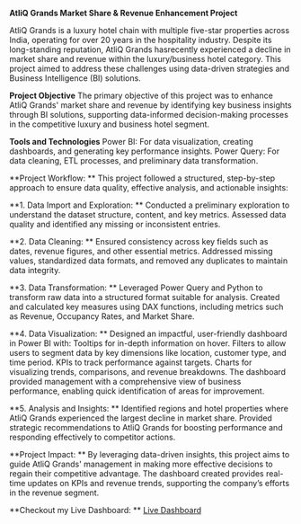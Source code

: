 **AtliQ Grands Market Share & Revenue Enhancement Project**

AtliQ Grands is a luxury hotel chain with multiple five-star properties across India, operating for over 20 years in the hospitality industry. Despite its long-standing reputation, AtliQ Grands hasrecently experienced a decline in market share and revenue within the luxury/business hotel category. This project aimed to address these challenges using data-driven strategies and Business Intelligence (BI) solutions.

**Project Objective**
The primary objective of this project was to enhance AtliQ Grands' market share and revenue by identifying key business insights through BI solutions, supporting data-informed decision-making processes in the competitive luxury and business hotel segment.

**Tools and Technologies**
Power BI: For data visualization, creating dashboards, and generating key performance insights.
Power Query: For data cleaning, ETL processes, and preliminary data transformation.

**Project Workflow: **
This project followed a structured, step-by-step approach to ensure data quality, effective analysis, and actionable insights:

**1. Data Import and Exploration: **
Conducted a preliminary exploration to understand the dataset structure, content, and key metrics.
Assessed data quality and identified any missing or inconsistent entries.

**2. Data Cleaning: **
Ensured consistency across key fields such as dates, revenue figures, and other essential metrics.
Addressed missing values, standardized data formats, and removed any duplicates to maintain data integrity.

**3. Data Transformation: **
Leveraged Power Query and Python to transform raw data into a structured format suitable for analysis.
Created and calculated key measures using DAX functions, including metrics such as Revenue, Occupancy Rates, and Market Share.

**4. Data Visualization: **
Designed an impactful, user-friendly dashboard in Power BI with:
Tooltips for in-depth information on hover.
Filters to allow users to segment data by key dimensions like location, customer type, and time period.
KPIs to track performance against targets.
Charts for visualizing trends, comparisons, and revenue breakdowns.
The dashboard provided management with a comprehensive view of business performance, enabling quick identification of areas for improvement.

**5. Analysis and Insights: **
Identified regions and hotel properties where AtliQ Grands experienced the largest decline in market share.
Provided strategic recommendations to AtliQ Grands for boosting performance and responding effectively to competitor actions. 

**Project Impact: **
By leveraging data-driven insights, this project aims to guide AtliQ Grands' management in making more effective decisions to regain their competitive advantage. The dashboard created provides real-time updates on KPIs and revenue trends, supporting the company’s efforts in the revenue segment.

**Checkout my Live Dashboard: ** [Live Dashboard](https://app.powerbi.com/view?r=eyJrIjoiNmMxYTRiZDQtY2FlOS00Y2FjLTkwNjctNmY4NjljNjA1YzZmIiwidCI6ImM2ZTU0OWIzLTVmNDUtNDAzMi1hYWU5LWQ0MjQ0ZGM1YjJjNCJ9)

